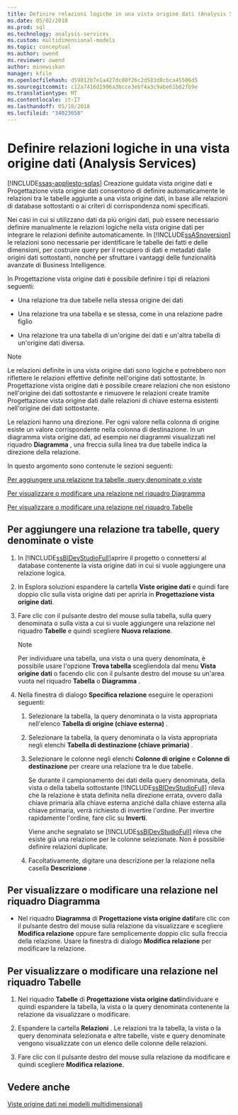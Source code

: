 ```yaml
---
title: Definire relazioni logiche in una vista origine dati (Analysis Services) | Documenti Microsoft
ms.date: 05/02/2018
ms.prod: sql
ms.technology: analysis-services
ms.custom: multidimensional-models
ms.topic: conceptual
ms.author: owend
ms.reviewer: owend
author: minewiskan
manager: kfile
ms.openlocfilehash: d59812b7e1a427dc00f26c2d583d8cbca45506d5
ms.sourcegitcommit: c12a7416d1996a3bcce3ebf4a3c9abe61b02fb9e
ms.translationtype: MT
ms.contentlocale: it-IT
ms.lasthandoff: 05/10/2018
ms.locfileid: "34023658"
---
```

# <a name="define-logical-relationships-in-a-data-source-view-analysis-services"></a>Definire relazioni logiche in una vista origine dati (Analysis Services)
[!INCLUDE[ssas-appliesto-sqlas](../../includes/ssas-appliesto-sqlas.md)]
  Creazione guidata vista origine dati e Progettazione vista origine dati consentono di definire automaticamente le relazioni tra le tabelle aggiunte a una vista origine dati, in base alle relazioni di database sottostanti o ai criteri di corrispondenza nomi specificati.  
  
 Nei casi in cui si utilizzano dati da più origini dati, può essere necessario definire manualmente le relazioni logiche nella vista origine dati per integrare le relazioni definite automaticamente. In [!INCLUDE[ssASnoversion](../../includes/ssasnoversion-md.md)] le relazioni sono necessarie per identificare le tabelle dei fatti e delle dimensioni, per costruire query per il recupero di dati e metadati dalle origini dati sottostanti, nonché per sfruttare i vantaggi delle funzionalità avanzate di Business Intelligence.  
  
 In Progettazione vista origine dati è possibile definire i tipi di relazioni seguenti:  
  
-   Una relazione tra due tabelle nella stessa origine dei dati  
  
-   Una relazione tra una tabella e se stessa, come in una relazione padre figlio  
  
-   Una relazione tra una tabella di un'origine dei dati e un'altra tabella di un'origine dati diversa.  
  
> [!NOTE]  
>  Le relazioni definite in una vista origine dati sono logiche e potrebbero non riflettere le relazioni effettive definite nell'origine dati sottostante. In Progettazione vista origine dati è possibile creare relazioni che non esistono nell'origine dei dati sottostante e rimuovere le relazioni create tramite Progettazione vista origine dati dalle relazioni di chiave esterna esistenti nell'origine dei dati sottostante.  
  
 Le relazioni hanno una direzione. Per ogni valore nella colonna di origine esiste un valore corrispondente nella colonna di destinazione. In un diagramma vista origine dati, ad esempio nei diagrammi visualizzati nel riquadro **Diagramma** , una freccia sulla linea tra due tabelle indica la direzione della relazione.  
  
 In questo argomento sono contenute le sezioni seguenti:  
  
 [Per aggiungere una relazione tra tabelle, query denominate o viste](#bkmk_addRel)  
  
 [Per visualizzare o modificare una relazione nel riquadro Diagramma](#bkmk_diagrampane)  
  
 [Per visualizzare o modificare una relazione nel riquadro Tabelle](#bkmk_tablespane)  
  
##  <a name="bkmk_addRel"></a> Per aggiungere una relazione tra tabelle, query denominate o viste  
  
1.  In [!INCLUDE[ssBIDevStudioFull](../../includes/ssbidevstudiofull-md.md)]aprire il progetto o connettersi al database contenente la vista origine dati in cui si vuole aggiungere una relazione logica.  
  
2.  In Esplora soluzioni espandere la cartella **Viste origine dati** e quindi fare doppio clic sulla vista origine dati per aprirla in **Progettazione vista origine dati**.  
  
3.  Fare clic con il pulsante destro del mouse sulla tabella, sulla query denominata o sulla vista a cui si vuole aggiungere una relazione nel riquadro **Tabelle** e quindi scegliere **Nuova relazione**.  
  
    > [!NOTE]  
    >  Per individuare una tabella, una vista o una query denominata, è possibile usare l'opzione **Trova tabella** scegliendola dal menu **Vista origine dati** o facendo clic con il pulsante destro del mouse su un'area vuota nel riquadro **Tabella** o **Diagramma** .  
  
4.  Nella finestra di dialogo **Specifica relazione** eseguire le operazioni seguenti:  
  
    1.  Selezionare la tabella, la query denominata o la vista appropriata nell'elenco **Tabella di origine (chiave esterna)** .  
  
    2.  Selezionare la tabella, la query denominata o la vista appropriata negli elenchi **Tabella di destinazione (chiave primaria)** .  
  
    3.  Selezionare le colonne negli elenchi **Colonne di origine** e **Colonne di destinazione** per creare una relazione tra le due tabelle.  
  
         Se durante il campionamento dei dati della query denominata, della vista o della tabella sottostante [!INCLUDE[ssBIDevStudioFull](../../includes/ssbidevstudiofull-md.md)] rileva che la relazione è stata definita nella direzione errata, ovvero dalla chiave primaria alla chiave esterna anziché dalla chiave esterna alla chiave primaria, verrà richiesto di invertire l'ordine. Per invertire rapidamente l'ordine, fare clic su **Inverti**.  
  
         Viene anche segnalato se [!INCLUDE[ssBIDevStudioFull](../../includes/ssbidevstudiofull-md.md)] rileva che esiste già una relazione per le colonne selezionate. Non è possibile definire relazioni duplicate.  
  
    4.  Facoltativamente, digitare una descrizione per la relazione nella casella **Descrizione** .  
  
##  <a name="bkmk_diagrampane"></a> Per visualizzare o modificare una relazione nel riquadro Diagramma  
  
-   Nel riquadro **Diagramma** di **Progettazione vista origine dati**fare clic con il pulsante destro del mouse sulla relazione da visualizzare e scegliere **Modifica relazione** oppure fare semplicemente doppio clic sulla freccia della relazione.  Usare la finestra di dialogo **Modifica relazione** per modificare la relazione.  
  
##  <a name="bkmk_tablespane"></a> Per visualizzare o modificare una relazione nel riquadro Tabelle  
  
1.  Nel riquadro **Tabelle** di **Progettazione vista origine dati**individuare e quindi espandere la tabella, la vista o la query denominata contenente la relazione da visualizzare o modificare.  
  
2.  Espandere la cartella **Relazioni** .  Le relazioni tra la tabella, la vista o la query denominata selezionata e altre tabelle, viste e query denominate vengono visualizzate con un elenco delle colonne delle relazioni.  
  
3.  Fare clic con il pulsante destro del mouse sulla relazione da modificare e quindi scegliere **Modifica relazione**.  
  
## <a name="see-also"></a>Vedere anche  
 [Viste origine dati nei modelli multidimensionali](../../analysis-services/multidimensional-models/data-source-views-in-multidimensional-models.md)  
  
  
